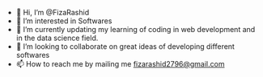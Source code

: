 - 👋 Hi, I’m @FizaRashid
- 👀 I’m interested in Softwares
- 🌱 I’m currently updating my learning of coding in web development and in the data science field.
- 💞️ I’m looking to collaborate on great ideas of developing different softwares
- 📫 How to reach me by mailing me fizarashid2796@gmail.com

<!---
FizaRashid/FizaRashid is a ✨ special ✨ repository because its `README.md` (this file) appears on your GitHub profile.
You can click the Preview link to take a look at your changes.
--->
